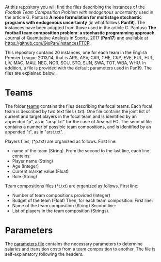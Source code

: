 At this repository you will find the files describing the instances of the *Football Team Composition Problem with endogenous uncertainty* used in the article G. Pantuso **A node formulation for multistage stochastic programs with endogenous uncertainty** (in what follows **Pan19**).
The instances have been adapted from those used in the article G. Pantuso **The football team composition problem: a stochastic programming approach**, Journal of Quantitative Analysis in Sports, 2017 (**Pan17**) and available at https://github.com/GioPan/instancesFTCP.

This repository contains 20 instances, one for each team in the English Premier League 2013/14, that is ARS, ASV, CAR, CHE, CRP, EVE, FUL, HUL, LIV, MAC, MAU, NEC, NOR, SOU, STO, SUN, SWA, TOT, WBA, WHU. In addition, a file is provided with the default parameters used in Pan19. The files are explained below.

# Teams
The folder [teams](./teams) contains the files describing the focal teams.
Each focal team is described by two text files (.txt). One file contains the joint list of current and target players in the focal team and is identified by an appended "p", as in "arsp.txt" for the case of Arsenal FC. The second file contains a number of possible team compositions, and is identified by an appended "t", as in "arst.txt".

Players files, (*p.txt) are organized as follows.
First line:
- name of the team (String).
From the second to the last line, each line contains:
- Player name (String)
- Age (Integer)
- Current market value (Float)
- Role (String)

Team compositions files (*t.txt) are organized as follows.
First line:
- Number of team compositions provided (Integer)
- Budget of the team (Float)
Then, for each team composition:
First line:
- Name of the team composition (String)
Second line:
- List of players in the team composition (Strings).

# Parameters
The [parameters file](./params.txt) contains the necessary parameters to determine salaries and transition costs from a team composition to another. The file is self-explanatory following the headers.


